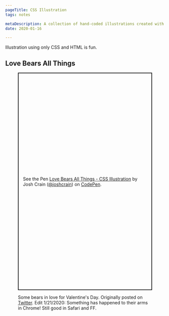 ```yaml
---
pageTitle: CSS Illustration
tags: notes

metaDescription: A collection of hand-coded illustrations created with HTML and CSS.
date: 2020-01-16

---
```

Illustration using only CSS and HTML is fun. 

## Love Bears All Things
<figure>
<p class="codepen" data-height="687" data-theme-id="light" data-default-tab="result" data-user="joshcrain" data-slug-hash="yGZBGr" style="height: 687px; box-sizing: border-box; display: flex; align-items: center; justify-content: center; border: 2px solid; margin: 1em 0; padding: 1em;" data-pen-title="Love Bears All Things - CSS Illustration">
  <span>See the Pen <a href="https://codepen.io/joshcrain/pen/yGZBGr/">
  Love Bears All Things - CSS Illustration</a> by Josh Crain (<a href="https://codepen.io/joshcrain">@joshcrain</a>)
  on <a href="https://codepen.io">CodePen</a>.</span>
</p>
<script async src="https://static.codepen.io/assets/embed/ei.js"></script>
<figcaption>Some bears in love for Valentine's Day. Originally posted on <a href="https://twitter.com/thejoshcrain/status/1096067158512152582" rel="noopener">Twitter</a>. Edit 1/21/2020: Something has happened to their arms in Chrome! Still good in Safari and FF. </figcaption>
</figure>